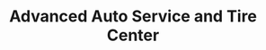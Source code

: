 ---
title: "Advanced Auto Service and Tire Center"
url: /phoenix/advanced-auto-service-and-tire-center/
shop: Reifen
---